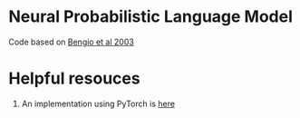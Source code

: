 # Neural Probabilistic Language Model

Code based on [Bengio et al 2003](https://www.jmlr.org/papers/volume3/bengio03a/bengio03a.pdf)

# Helpful resouces

1. An implementation using PyTorch is [here](https://abhinavcreed13.github.io/blog/bengio-trigram-nplm-using-pytorch/)